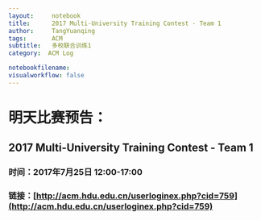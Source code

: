 ```yaml
---
layout:     notebook
title:      2017 Multi-University Training Contest - Team 1
author:     TangYuanqing
tags: 		ACM
subtitle:   多校联合训练1
category:  ACM Log

notebookfilename:
visualworkflow: false
---
```



# 明天比赛预告：
## 2017 Multi-University Training Contest - Team 1
### 时间：2017年7月25日 12:00-17:00
### 链接：[http://acm.hdu.edu.cn/userloginex.php?cid=759](http://acm.hdu.edu.cn/userloginex.php?cid=759)
